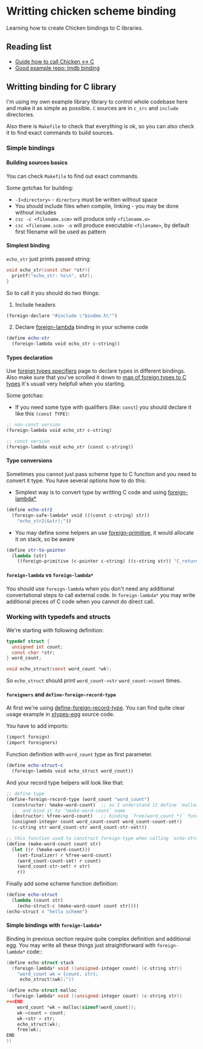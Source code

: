 # Writting chicken scheme binding

Learning how to create Chicken bindings to C libraries.

## Reading list

* [Guide how to call Chicken <-> C](http://www.more-magic.net/posts/scheme-c-integration.html)
* [Good example repo: lmdb binding](https://github.com/iraikov/chicken-lmdb/blob/master/lmdb.scm)


## Writting binding for C library

I'm using my own example library library to control whole codebase here and make it as simple as possible. `C` sources are in `c_src` and `include` directories.

Also there is `Makefile` to check that everything is ok, so you can also check it to find exact commands to build sources.

### Simple bindings

#### Building sources basics

You can check `Makefile` to find out exact commands.

Some gotchas for building:

* `-I<directory>` - `directory` must be written without space
* You should include files when compile, linking - you may be done without includes
* `csc -c <filename.scm>` will produce only `<filename.o>`
* `csc <filename.scm> -o` will produce executable `<filename>`, by default first filename will be used as pattern


#### Simplest binding

`echo_str` just prints passed string:

```c
void echo_str(const char *str){
  printf("echo_str: %s\n", str);
}
```

So to call it you should do two things:

1. Include headers
```scheme
(foreign-declare "#include \"bindme.h\"")
```
2. Declare [foreign-lambda](http://wiki.call-cc.org/man/4/Accessing%20external%20objects#foreign-lambda) binding in your scheme code
```scheme
(define echo-str
  (foreign-lambda void echo_str c-string))
```

#### Types declaration

Use [foreign types specifiers](http://wiki.call-cc.org/man/4/Foreign%20type%20specifiers#user-defined-c-types) page to declare types in different bindings. Also make sure that you've scrolled it down to [map of foreign types to C types](http://wiki.call-cc.org/man/4/Foreign%20type%20specifiers#map-of-foreign-types-to-c-types) it's usuall very helpfull when you starting.

Some gotchas:

* If you need some type with qualifiers (like: `const`) you should declare it like this `(const TYPE)`:

```scheme
;; non-const version
(foreign-lambda void echo_str c-string)

;; const version
(foreign-lambda void echo_str (const c-string))
```

#### Type conversions

Sometimes you cannot just pass scheme type to C function and you need to convert it type. You have several options how to do this:

* Simplest way is to convert type by writting C code and using [foreign-lambda*](http://wiki.call-cc.org/man/4/Accessing%20external%20objects#foreign-lambda)

```scheme
(define echo-str2
  (foreign-safe-lambda* void (((const c-string) str))
    "echo_str2(&str);"))
```
* You may define some helpers an use [foreign-primitive](http://wiki.call-cc.org/man/4/Accessing%20external%20objects#foreign-primitive), it would allocate it on stack, so be aware

```scheme
(define str-to-pointer
  (lambda (str)
    ((foreign-primitive (c-pointer c-string) ((c-string str)) "C_return(&str);") str)))
```

#### `foreign-lambda` vs `foreign-lambda*`

You should use `foreign-lambda` when you don't need any additional convertational steps to call external code. In `foreign-lambda*` you may write additional pieces of C code when you cannot do direct call.



### Working with typedefs and structs

We're starting with following definition:

```c
typedef struct {
  unsigned int count;
  const char *str;
} word_count;

void echo_struct(const word_count *wk);
```

So `echo_struct` should print `word_count->str` `word_count->count` times.

#### `foreigners` and `define-foreign-record-type`

At first we're using [define-foreign-record-type](http://wiki.call-cc.org/eggref/4/foreigners#define-foreign-record-type). You can find quite clear usage example in [xtypes-egg](https://github.com/retroj/xtypes-egg/blob/master/xtypes.scm) source code.

You have to add imports:
```scheme
(import foreign)
(import foreigners)
```
Function definition with `word_count` type as first parameter.
```scheme
(define echo-struct-c
  (foreign-lambda void echo_struct word_count))
```
And your record type helpers will look like that:

```scheme
;; define type
(define-foreign-record-type (word_count "word_count")
  (constructor: %make-word-count)  ;; as I understand it define `malloc(word_count)` function
  ;;  and bind it to `%make-word-count` name
  (destructor: %free-word-count)   ;; binding `free(word_count *)` function to `%free-word-count`
  (unsigned-integer count word_count-count word_count-count-set!)
  (c-string str word_count-str word_count-str-set!))

;; this function used to construct foreign-type when calling `echo-struct-c`
(define (make-word-count count str)
  (let ((r (%make-word-count)))
    (set-finalizer! r %free-word-count)
    (word_count-count-set! r count)
    (word_count-str-set! r str)
    r))
```

Finally add some scheme function definition:

```scheme
(define echo-struct
  (lambda (count str)
    (echo-struct-c (make-word-count count str))))
(echo-struct 4 "hello scheme")
```

#### Simple bindings with `foreign-lambda*`

Binding in previous section require quite complex definition and additional egg. You may write all these things just straightforward with `foreign-lambda*` code::

```c
(define echo-struct-stack
  (foreign-lambda* void ((unsigned-integer count) (c-string str))
    "word_count wk = {count, str};
     echo_struct(&wk);"))

(define echo-struct-malloc
  (foreign-lambda* void ((unsigned-integer count) (c-string str))
#<<END
    word_count *wk = malloc(sizeof(word_count));
    wk->count = count;
    wk->str = str;
    echo_struct(wk);
    free(wk);
END
))
```
